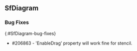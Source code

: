 ## SfDiagram

### Bug Fixes
{:#SfDiagram-bug-fixes} 

* \#206863 - 'EnableDrag' property will work fine for stencil.
